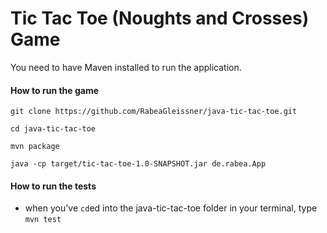 # Tic Tac Toe (Noughts and Crosses) Game 

You need to have Maven installed to run the application.

#### How to run the game

```
git clone https://github.com/RabeaGleissner/java-tic-tac-toe.git

cd java-tic-tac-toe

mvn package

java -cp target/tic-tac-toe-1.0-SNAPSHOT.jar de.rabea.App

```


#### How to run the tests

- when you've `cd`ed into the java-tic-tac-toe folder in your terminal, type `mvn test`
